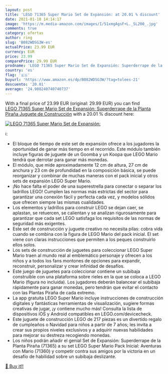 ```yaml
---
layout: post
title: 'LEGO 71365 Super Mario Set de Expansión: at 20.01 % discount'
date: 2021-01-18 14:14:17
image: 'https://m.media-amazon.com/images/I/51xmgAgsF+L._SL200_.jpg'
comments: true
category: ofertas
author: ring
slug: 'B082WDSG3W-es'
actualPrice: 23.99 EUR
currency: EUR
price: 23.99
comparePrice: 29.99 EUR
prodname: 'LEGO 71365 Super Mario Set de Expansión: Superderrape de la Planta Piraña  Juguete de Construcción'
country: 'es'
flag: '🇪🇸'
buyurl: 'https://www.amazon.es/dp/B082WDSG3W/?tag=tolees-21'
descuento: '20.01'
average: '24.908240740740737'
---
```


With a final price of 23.99 EUR (original: 29.99 EUR) you can find [LEGO 71365 Super Mario Set de Expansión: Superderrape de la Planta Piraña  Juguete de Construcción](https://www.amazon.es/dp/B082WDSG3W/?tag=tolees-21) with a  20.01 % discount here:

[![LEGO 71365 Super Mario Set de Expansión:](https://m.media-amazon.com/images/I/51xmgAgsF+L._SL200_.jpg)](https://www.amazon.es/dp/B082WDSG3W/?tag=tolees-21)

ℹ️:

- El bloque de tiempo de este set de expansión ofrece a los jugadores la oportunidad de ganar más tiempo en el recorrido. Este módulo también incluye figuras de juguete de un Goomba y un Koopa que LEGO Mario tendrá que derrotar para ganar más monedas.
- El módulo, que mide aproximadamente 12 cm de altura, 27 cm de anchura y 23 cm de profundidad en la composición básica, se puede reorganizar y combinar de muchas maneras con el pack inicial y otros sets de expansión LEGO Super Mario.
- ¡No hace falta el poder de una superestrella para conectar o separar los ladrillos LEGO! Cumplen las normas más estrictas del sector para garantizar una conexión fácil y perfecta cada vez, y modelos sólidos que ofrecen siempre las mismas cualidades.
- Los elementos y ladrillos para construir LEGO se dejan caer, se aplastan, se retuercen, se calientan y se analizan rigurosamente para garantizar que cada set LEGO satisfaga los requisitos de las normas de seguridad más exigentes.
- Este set de construcción y juguete creativo no necesita pilas: cobra vida cuando se combina con la figura de LEGO Mario del pack inicial. El set viene con claras instrucciones que permiten a los peques construirlo ellos solos.
- Los sets de construcción de juguetes para coleccionar LEGO Super Mario traen al mundo real al emblemático personaje y ofrecen a los niños y a todos los fans montones de opciones para expandir, reconstruir, personalizar y crear infinidad de desafíos.
- Este juego de juguetes para coleccionar contiene un subibaja construible con una plataforma sobre rieles en la que se coloca a LEGO Mario (figura no incluida). Los jugadores deberán balancear el subibaja rápidamente para ganar monedas, pero tendrán que evitar el contacto con las Plantas Piraña de cada extremo.
- La app gratuita LEGO Super Mario incluye instrucciones de construcción digitales y fantásticas herramientas de visualización, sugiere formas creativas de jugar, ¡y contiene mucho más! Consulta la lista de dispositivos iOS y Android compatibles en LEGO.com/devicecheck.
- Este juguete de construcción LEGO de 217 piezas es un divertido regalo de cumpleaños o Navidad para niños a partir de 7 años; les invita a crear sus propios niveles exclusivos y a adquirir nuevas habilidades para mejorar su destreza recogiendo monedas.
- Los niños podrán añadir el genial Set de Expansión: Superderrape de la Planta Piraña (71365) a su set LEGO Super Mario Pack Inicial: Aventuras con Mario (71360) y competir contra sus amigos por la victoria en un desafío de habilidad sobre un subibaja deslizante.

[🛒 Buy it!!](https://www.amazon.es/dp/B082WDSG3W/?tag=tolees-21)
